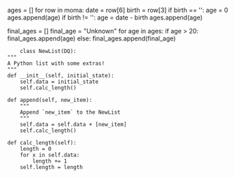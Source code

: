 
ages = []
for row in moma:
    date = row[6]
    birth = row[3]
    if birth == '':
        age = 0
        ages.append(age)
    if birth != '':
        age = date - birth
        ages.append(age)
        
final_ages = []
final_age = "Unknown"
for age in ages:
    if age > 20:
        final_ages.append(age)
    else:
        final_ages.append(final_age)
        
        class NewList(DQ):
    """
    A Python list with some extras!
    """
    def __init__(self, initial_state):
        self.data = initial_state
        self.calc_length()
    
    def append(self, new_item):
        """
        Append `new_item` to the NewList
        """
        self.data = self.data + [new_item]
        self.calc_length()
        
    def calc_length(self):
        length = 0
        for x in self.data:
            length += 1
        self.length = length 
    
